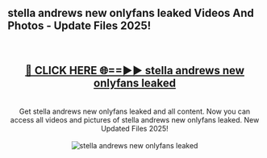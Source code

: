 <h2>stella andrews new onlyfans leaked Videos And Photos - Update Files 2025!</h2>
<br>
<div align="center">
<h2><a href="https://top-ai-tools.click/QrbHav" rel="nofollow">🔴 CLICK HERE 🌐==►► stella andrews new onlyfans leaked</a></h2>
<br>
Get stella andrews new onlyfans leaked and all content. Now you can access all videos and pictures of stella andrews new onlyfans leaked. New Updated Files 2025!
<br>
<br>
<a href="https://top-ai-tools.click/QrbHav" rel="nofollow" data-target="animated-image.originalLink"><img src="https://i.ibb.co.com/WyWwxjT/player-gif2.gif" alt="stella andrews new onlyfans leaked" style="max-width: 100%; display: inline-block;" data-target="animated-image.originalImage"></a>
</div>
<br>